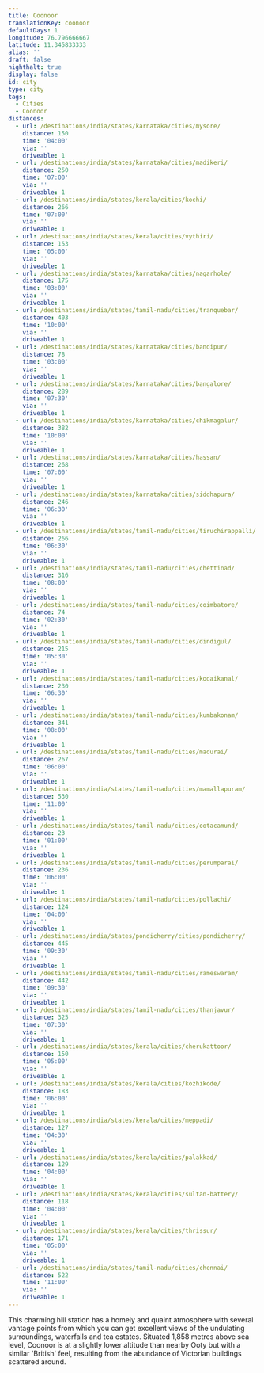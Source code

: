```yaml
---
title: Coonoor
translationKey: coonoor
defaultDays: 1
longitude: 76.796666667
latitude: 11.345833333
alias: ''
draft: false
nighthalt: true
display: false
id: city
type: city
tags:
  - Cities
  - Coonoor
distances:
  - url: /destinations/india/states/karnataka/cities/mysore/
    distance: 150
    time: '04:00'
    via: ''
    driveable: 1
  - url: /destinations/india/states/karnataka/cities/madikeri/
    distance: 250
    time: '07:00'
    via: ''
    driveable: 1
  - url: /destinations/india/states/kerala/cities/kochi/
    distance: 266
    time: '07:00'
    via: ''
    driveable: 1
  - url: /destinations/india/states/kerala/cities/vythiri/
    distance: 153
    time: '05:00'
    via: ''
    driveable: 1
  - url: /destinations/india/states/karnataka/cities/nagarhole/
    distance: 175
    time: '03:00'
    via: ''
    driveable: 1
  - url: /destinations/india/states/tamil-nadu/cities/tranquebar/
    distance: 403
    time: '10:00'
    via: ''
    driveable: 1
  - url: /destinations/india/states/karnataka/cities/bandipur/
    distance: 78
    time: '03:00'
    via: ''
    driveable: 1
  - url: /destinations/india/states/karnataka/cities/bangalore/
    distance: 289
    time: '07:30'
    via: ''
    driveable: 1
  - url: /destinations/india/states/karnataka/cities/chikmagalur/
    distance: 382
    time: '10:00'
    via: ''
    driveable: 1
  - url: /destinations/india/states/karnataka/cities/hassan/
    distance: 268
    time: '07:00'
    via: ''
    driveable: 1
  - url: /destinations/india/states/karnataka/cities/siddhapura/
    distance: 246
    time: '06:30'
    via: ''
    driveable: 1
  - url: /destinations/india/states/tamil-nadu/cities/tiruchirappalli/
    distance: 266
    time: '06:30'
    via: ''
    driveable: 1
  - url: /destinations/india/states/tamil-nadu/cities/chettinad/
    distance: 316
    time: '08:00'
    via: ''
    driveable: 1
  - url: /destinations/india/states/tamil-nadu/cities/coimbatore/
    distance: 74
    time: '02:30'
    via: ''
    driveable: 1
  - url: /destinations/india/states/tamil-nadu/cities/dindigul/
    distance: 215
    time: '05:30'
    via: ''
    driveable: 1
  - url: /destinations/india/states/tamil-nadu/cities/kodaikanal/
    distance: 230
    time: '06:30'
    via: ''
    driveable: 1
  - url: /destinations/india/states/tamil-nadu/cities/kumbakonam/
    distance: 341
    time: '08:00'
    via: ''
    driveable: 1
  - url: /destinations/india/states/tamil-nadu/cities/madurai/
    distance: 267
    time: '06:00'
    via: ''
    driveable: 1
  - url: /destinations/india/states/tamil-nadu/cities/mamallapuram/
    distance: 530
    time: '11:00'
    via: ''
    driveable: 1
  - url: /destinations/india/states/tamil-nadu/cities/ootacamund/
    distance: 23
    time: '01:00'
    via: ''
    driveable: 1
  - url: /destinations/india/states/tamil-nadu/cities/perumparai/
    distance: 236
    time: '06:00'
    via: ''
    driveable: 1
  - url: /destinations/india/states/tamil-nadu/cities/pollachi/
    distance: 124
    time: '04:00'
    via: ''
    driveable: 1
  - url: /destinations/india/states/pondicherry/cities/pondicherry/
    distance: 445
    time: '09:30'
    via: ''
    driveable: 1
  - url: /destinations/india/states/tamil-nadu/cities/rameswaram/
    distance: 442
    time: '09:30'
    via: ''
    driveable: 1
  - url: /destinations/india/states/tamil-nadu/cities/thanjavur/
    distance: 325
    time: '07:30'
    via: ''
    driveable: 1
  - url: /destinations/india/states/kerala/cities/cherukattoor/
    distance: 150
    time: '05:00'
    via: ''
    driveable: 1
  - url: /destinations/india/states/kerala/cities/kozhikode/
    distance: 183
    time: '06:00'
    via: ''
    driveable: 1
  - url: /destinations/india/states/kerala/cities/meppadi/
    distance: 127
    time: '04:30'
    via: ''
    driveable: 1
  - url: /destinations/india/states/kerala/cities/palakkad/
    distance: 129
    time: '04:00'
    via: ''
    driveable: 1
  - url: /destinations/india/states/kerala/cities/sultan-battery/
    distance: 118
    time: '04:00'
    via: ''
    driveable: 1
  - url: /destinations/india/states/kerala/cities/thrissur/
    distance: 171
    time: '05:00'
    via: ''
    driveable: 1
  - url: /destinations/india/states/tamil-nadu/cities/chennai/
    distance: 522
    time: '11:00'
    via: ''
    driveable: 1
---
```

































































































































































































































This charming hill station has a homely and quaint atmosphere with several vantage points from which you can get excellent views of the undulating surroundings, waterfalls and tea estates. Situated 1,858 metres above sea level, Coonoor is at a slightly lower altitude than nearby Ooty but with a similar 'British' feel, resulting from the abundance of Victorian buildings scattered around.